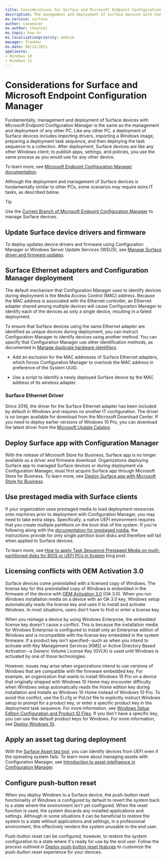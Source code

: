 ```yaml
---
title: Considerations for Surface and Microsoft Endpoint Configuration Manager
description: The management and deployment of Surface devices with Configuration Manager is fundamentally the same as any other PC; this article describes scenarios that may require other considerations.
ms.service: surface
author: coveminer
ms.author: chauncel
ms.topic: how-to
ms.localizationpriority: medium
manager: frankbu
ms.date: 08/12/2021
appliesto:
- Windows 10
- Windows 11
---
```


# Considerations for Surface and Microsoft Endpoint Configuration Manager

Fundamentally, management and deployment of Surface devices with Microsoft Endpoint Configuration Manager is the same as the management and deployment of any other PC. Like any other PC, a deployment of Surface devices includes importing drivers, importing a Windows image, preparing a deployment task sequence, and then deploying the task sequence to a collection. After deployment, Surface devices are like any other Windows client; to publish apps, settings, and policies, you use the same process as you would use for any other device.

To learn more, see [Microsoft Endpoint Configuration Manager documentation](/mem/configmgr/).

Although the deployment and management of Surface devices is fundamentally similar to other PCs, some scenarios may require extra IT tasks, as described below. 

> [!TIP]
> Use the [Current Branch of Microsoft Endpoint Configuration Manager](/mem/configmgr/core/servers/manage/updates) to manage Surface devices.

## Update Surface device drivers and firmware

To deploy updates device drivers and firmware using Configuration Manager or Windows Server Update Services (WSUS), see [Manage Surface driver and firmware updates](manage-surface-driver-and-firmware-updates.md).

## Surface Ethernet adapters and Configuration Manager deployment

The default mechanism that Configuration Manager uses to identify devices during deployment is the Media Access Control (MAC) address. Because the MAC address is associated with the Ethernet controller, an Ethernet adapter shared among multiple devices will cause Configuration Manager to identify each of the devices as only a single device, resulting in a failed deployment. 

To ensure that Surface devices using the same Ethernet adapter are identified as unique devices during deployment, you can instruct Configuration Manager to identify devices using another method. You can specify that Configuration Manager use other identification methods, as documented in [Manage duplicate hardware identifiers](/mem/configmgr/core/clients/manage/manage-clients#manage-duplicate-hardware-identifiers):

- Add an exclusion for the MAC addresses of Surface Ethernet adapters, which forces Configuration Manager to overlook the MAC address in preference of the System UUID.

- Use a script to identify a newly deployed Surface device by the MAC address of its wireless adapter.

### Surface Ethernet Driver

Since 2016, the driver for the Surface Ethernet adapter has been included by default in Windows and requires no another IT configuration. The driver is no longer available for download from the Microsoft Download Center. If you need to deploy earlier versions of Windows 10 Pro, you can download the latest driver from the [Microsoft Update Catalog](https://www.catalog.update.microsoft.com/Search.aspx?q=surface%20ethernet%20drivers).

## Deploy Surface app with Configuration Manager

With the release of Microsoft Store for Business, Surface app is no longer available as a driver and firmware download. Organizations deploying Surface app to managed Surface devices or during deployment via  Configuration Manager, must first acquire Surface app through Microsoft Store for Business. To learn more, see [Deploy Surface app with Microsoft Store for Business](deploy-surface-app-with-windows-store-for-business.md).

## Use prestaged media with Surface clients

If your organization uses prestaged media to load deployment resources onto machines prior to deployment with Configuration Manager, you may need to take extra steps. Specifically, a native UEFI environment requires that you create multiple partitions on the boot disk of the system. If you're following along with the [documentation for prestaged media](/mem/configmgr/osd/deploy-use/create-prestaged-media), the instructions provide for only single partition boot disks and therefore will fail when applied to Surface devices.

To learn more, see [How to apply Task Sequence Prestaged Media on multi-partitioned disks for BIOS or UEFI PCs in System](https://techcommunity.microsoft.com/t5/configuration-manager-archive/how-to-apply-task-sequence-prestaged-media-on-multi-partitioned/ba-p/392239) blog post.

## Licensing conflicts with OEM Activation 3.0

Surface devices come preinstalled with a licensed copy of Windows. The license key for this preinstalled copy of Windows is embedded in the firmware of the device with [OEM Activation 3.0](/windows-hardware/manufacture/desktop/oem-activation-3) (OA 3.0). When you run Windows installation media on a device with an OA 3.0 key, Windows setup automatically reads the license key and uses it to install and activate Windows. In most situations, users don't have to find or enter a license key.

When you reimage a device by using Windows Enterprise, the embedded license key doesn't cause a conflict. This is because the installation media for Windows Enterprise is configured to install only an Enterprise edition of Windows and is incompatible with the license key embedded in the system firmware. If a product key isn't specified--such as when you intend to activate with Key Management Services [KMS] or Active Directory Based Activation--a Generic Volume License Key (GVLK) is used until Windows is activated by one of those technologies.

However, issues may arise when organizations intend to use versions of Windows that are compatible with the firmware embedded key. For example, an organization that wants to install Windows 10 Pro on a device that originally shipped with Windows 10 Home  may encounter difficulty when Windows setup automatically reads the Home edition key during installation and installs as Windows 10 Home instead of Windows 10 Pro. To avoid this conflict, use the Ei.cfg or Pid.txt file to explicitly instruct Windows setup to prompt for a product key, or enter a specific product key in the deployment task sequence. For more information, see [Windows Setup Edition Configuration and Product ID Files](/windows-hardware/manufacture/desktop/windows-setup-edition-configuration-and-product-id-files--eicfg-and-pidtxt). If you don't have a specific key, you can use the default product keys for Windows. For more information, see [Deploy Windows 10](/windows/deployment/deploy).

## Apply an asset tag during deployment

With the [Surface Asset tag tool](assettag.md), you can identify devices from UEFI even if the operating system fails. To learn more about managing assets with Configuration Manager, see [Introduction to asset intelligence in Configuration Manager](/mem/configmgr/core/clients/manage/asset-intelligence/introduction-to-asset-intelligence).

## Configure push-button reset

When you deploy Windows to a Surface device, the push-button reset functionality of Windows is configured by default to revert the system back to a state where the environment isn't yet configured. When the reset function is used, the system discards any installed applications and settings. Although in some situations it can be beneficial to restore the system to a state without applications and settings, in a professional environment, this effectively renders the system unusable to the end user.

Push-button reset can be configured, however, to restore the system configuration to a state where it's ready for use by the end user. Follow the process outlined in [Deploy push-button reset features](/windows-hardware/manufacture/desktop/deploy-push-button-reset-features) to customize the push-button reset experience for your devices.
